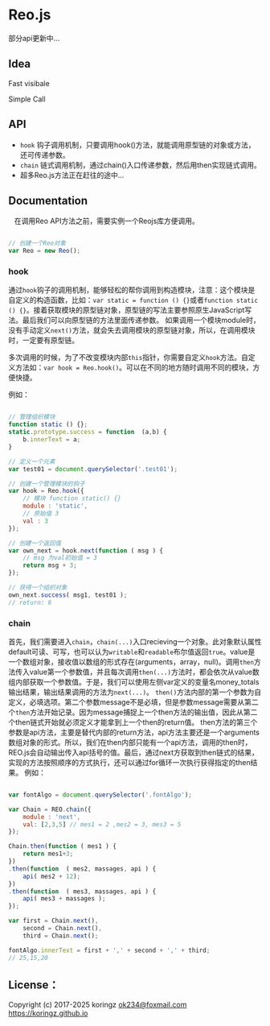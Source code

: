 # Reo.js
部分api更新中...

## Idea
Fast visibale

Simple Call

## API

- `hook` 钩子调用机制，只要调用hook()方法，就能调用原型链的对象或方法，还可传递参数。
- `chain` 链式调用机制，通过chain()入口传递参数，然后用then实现链式调用。
- 超多Reo.js方法正在赶往的途中...

## Documentation

    在调用Reo API方法之前，需要实例一个Reojs库方便调用。
```js

// 创建一个Reo对象
var Reo = new Reo();

```
### hook
  通过`hook`钩子的调用机制，能够轻松的帮你调用到构造模块，注意：这个模块是自定义的构造函数，比如：`var static = function () {}`或者`function static () {}`。接着获取模块的原型链对象，原型链的写法主要参照原生JavaScript写法。最后我们可以向原型链的方法里面传递参数。
如果调用一个模块module时，没有手动定义`next()`方法，就会失去调用模块的原型链对象，所以，在调用模块时，一定要有原型链。

  多次调用的时候，为了不改变模块内部`this`指针，你需要自定义`hook`方法。自定义方法如：`var hook = Reo.hook()`。可以在不同的地方随时调用不同的模块，方便快捷。

例如：

```js

// 管理组织模块
function static () {};
static.prototype.success = function  (a,b) {
    b.innerText = a;
}
```

```js
// 定义一个元素
var test01 = document.querySelector('.test01');

// 创建一个管理模块的钩子
var hook = Reo.hook({
    // 模块 function static() {}
    module : 'static', 
    // 原始值 3
    val : 3 
});

// 创建一个返回值
var own_next = hook.next(function ( msg ) {
    // msg 为val初始值 = 3
    return msg + 3; 
});

// 获得一个组织对象
own_next.success( msg1, test01 );
// return: 6 

```
### chain
首先，我们需要进入`chain`，`chain(...)`入口recieving一个对象。此对象默认属性default可读、可写，也可以认为`writable`和`readable`布尔值返回`true`。value是一个数组对象，接收值以数组的形式存在(arguments，array，null)。调用`then`方法传入value第一个参数值，并且每次调用`then(...)`方法时，都会依次从value数组内部获取一个参数值。于是，我们可以使用左侧var定义的变量名money_totals输出结果，输出结果调用的方法为`next(...)`。
`then()`方法内部的第一个参数为自定义，必填选项。第二个参数message不是必填，但是参数message需要从第二个`then`方法开始记录。因为message捕捉上一个then方法的输出值，因此从第二个then链式开始就必须定义才能拿到上一个then的return值。
then方法的第三个参数是api方法，主要是替代内部的return方法，api方法主要还是一个arguments数组对象的形式。所以，我们在then内部只能有一个api方法，调用的then时，REO.js会自动输出传入api括号的值。最后，通过next方获取到then链式的结果，实现的方法按照顺序的方式执行，还可以通过for循环一次执行获得指定的then结果。
例如：
```js

var fontAlgo = document.querySelector('.fontAlgo');

var Chain = REO.chain({
    module : 'next',
    val: [2,3,5] // mes1 = 2 ,mes2 = 3, mes3 = 5
});

Chain.then(function ( mes1 ) {
    return mes1+3;
})
.then(function  ( mes2, massages, api ) {
    api( mes2 + 12);
})
.then(function  ( mes3, massages, api ) {
    api( mes3 + massages );
});

var first = Chain.next(),
    second = Chain.next(),
    third = Chain.next();

fontAlgo.innerText = first + ',' + second + ',' + third;
// 25,15,20
```

## License：
Copyright (c) 2017-2025 koringz <ok234@foxmail.com> https://koringz.github.io
